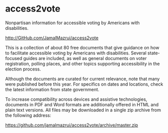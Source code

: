 # access2vote

Nonpartisan information for accessible voting by Americans with disabilities.

<http://GitHub.com/JamalMazrui/access2vote>

This is a collection of about 80 free documents that give guidance on how to facilitate accessible voting by Americans with disabilities.  Several state-focused guides are included, as well as general documents on voter registration, polling places, and other topics supporting accessibility in the election process.  

Although the documents are curated for current relevance, note that many were published before this year.  For specifics on dates and locations, check the latest information from state government.

To increase compatibility across devices and assistive technologies, documents in PDF and Word formats are additionally offered in HTML and plain text versions.  All files may be downloaded in a single zip archive from the following address:

<https://github.com/jamalmazrui/access2vote/archive/master.zip>

